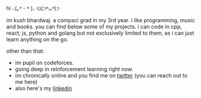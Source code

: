       
    
hi        ⸜(｡˃ ᵕ ˂ )⸝           ଘ(੭˃ᴗ˂)੭

im kush bhardwaj. a compsci grad in my 3rd year. i like programming, music and books. you can find below some of my projects. i can code in cpp, react, js, python and golang but not exclusively limited to them, as i can just learn anything on the go.

other than that:
- im pupil on codeforces.
- going deep in reinforcement learning right now.
- im chronically online and you find me on [twitter](https://x.com/kucchi09)  (you can reach out to me here)
- also here's my [linkedin](https://www.linkedin.com/in/kush-bhardwaj-196b3b215/)
 
